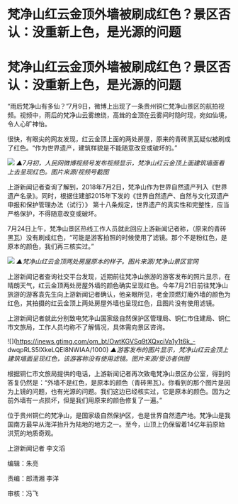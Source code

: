 # 梵净山红云金顶外墙被刷成红色？景区否认：没重新上色，是光源的问题

# 梵净山红云金顶外墙被刷成红色？景区否认：没重新上色，是光源的问题

“雨后梵净山有多仙？”7月9日，微博上出现了一条贵州铜仁梵净山景区的航拍视频。视频中，雨后的梵净山云雾缭绕，高耸的金顶在云雾间时隐时现，宛如仙境，令人心旷神怡。

很快，有眼尖的网友发现，红云金顶上面的两处房屋，原来的青砖黑瓦疑似被刷成了红色。“作为世界遗产，建筑样貌是不能随意改变或破坏的。”

![](https://inews.gtimg.com/om_bt/Oryh3tU7ARJBF8mH4HoI4usxbhel5Z_lCfTl0Zcoqv8rwAA/1000)
_▲7月初，人民网微博视频号发布视频显示，梵净山红云金顶上面建筑墙面看上去呈现红色。图片来源/视频号截图_

上游新闻记者查询了解到，2018年7月2日，梵净山作为世界自然遗产列入《世界遗产名录》。同时，根据住建部2015年下发的《世界自然遗产、自然与文化双遗产申报和保护管理办法（试行）》
第十八条规定，世界遗产的真实性和完整性，应当严格保护，不得随意改变或破坏。

7月24日上午，梵净山景区热线工作人员就此回应上游新闻记者称，（原来的青砖黑瓦）没有刷成红色，“可能是游客拍照的时候使用了滤镜。那个不是粉红色，是原本的颜色，我们再三核实过。”

![](https://inews.gtimg.com/om_bt/OypnHu3vw1hJzzuJeImrNDcVNbPDBPNVZwDmC3LE3L3V0AA/1000)
_▲梵净山红云金顶两处房屋原本的样子。图片来源/梵净山景区官网_

上游新闻记者查询社交平台发现，近期前往梵净山旅游的游客发布的照片显示，在晴朗天气，红云金顶两处房屋外墙的颜色确实呈现红色。今年7月21日前往梵净山旅游的游客袁先生向上游新闻记者确认，他亲眼所见，老金顶燃灯庵外墙的颜色为红色，其拍摄的红云金顶上两处房屋外墙也呈现红色，且图片没有使用滤镜。

上游新闻记者就此分别致电梵净山国家级自然保护区管理局、铜仁市住建局、铜仁市文旅局，工作人员均称不了解情况，具体需向景区咨询。

![](https://inews.gtimg.com/om_bt/OwtKGVSq9tXQxciVa1y1t6k_-
dwqpRLS5lXkeLQEl8NWIAA/1000)
_▲游客发布的图片显示，梵净山红云金顶上建筑墙面呈现红色，该游客称没有使用滤镜。图片来源/受访者供图_

根据铜仁市文旅局提供的电话，上游新闻记者再次致电梵净山景区办公室，得到的答复仍然是：“外墙不是红色，是原本的颜色（青砖黑瓦）。你看到的那个图片是因为上镜的问题，也有光源的问题。我们这边已经核实过，它是原本的颜色。因为之前外墙有一点损坏，但是我们用原来的颜色修复了一遍。”

位于贵州铜仁的梵净山，是国家级自然保护区，也是世界自然遗产地。梵净山是我国南方最早从海洋抬升为陆地的地方之一。至今，山顶上仍保留着14亿年前原始洪荒的地质奇观。

上游新闻记者 李文滔

编辑：朱亮

责编：郎清湘 李洋

审核：冯飞

